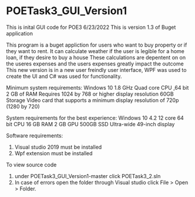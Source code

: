 # POETask3_GUI_Version1
This is inital GUI code for POE3 6/23/2022
This is version 1.3 of Buget application

This program is a buget appliction for users who want to buy property
or if they want to rent. It can calculate weather if the user is legible for a home loan, if they desire to buy a house
These calculations are depentent on on the useres expenses and the users expenses greatly impact the outcome
This new version is in a new user freindly user interface, WPF was used to create the UI and C# was used for functionality.

Minimum system requirements:
Windows 10
1.8 GHz Quad core CPU ,64 bit
2 GB of RAM
Requires 1024 by 768 or higher display resolution
60GB Storage
Video card that supports a minimum display resolution of 720p (1280 by 720)


System requirements for the best experience: 
Windows 10
4.2 12 core 64 bit CPU
16 GB RAM
2 GB GPU
500GB SSD
Ultra-wide 49-inch display

Software requirements:
1) Visual studio 2019 must be installed 
2) Wpf extension must be installed

To view source code
1) under POETask3_GUI_Version1-master click POETask3_2.sln  
2) In case of errors open the folder through Visual studio click File > Open > Folder.
